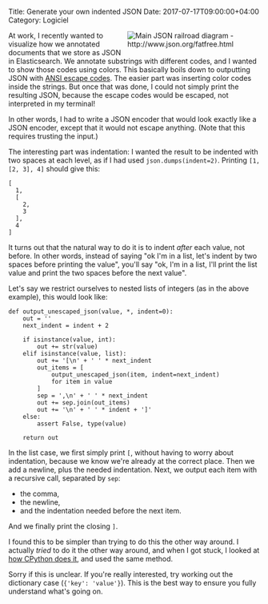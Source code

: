 Title: Generate your own indented JSON
Date: 2017-07-17T09:00:00+04:00
Category: Logiciel

<img alt="Main JSON railroad diagram - http://www.json.org/fatfree.html" src="{filename}/images/json_value.gif" style="float: right; max-width:50%; max-height: 300px; height:auto; padding: 0 1em 1em 0"/>

At work, I recently wanted to visualize how we annotated documents
that we store as JSON in Elasticsearch. We annotate substrings with
different codes, and I wanted to show those codes using colors. This
basically boils down to outputting JSON with [ANSI escape
codes](https://en.wikipedia.org/wiki/ANSI_escape_code). The easier
part was inserting color codes inside the strings. But once that was
done, I could not simply print the resulting JSON, because the escape
codes would be escaped, not interpreted in my terminal!

In other words, I had to write a JSON encoder that would look exactly
like a JSON encoder, except that it would not escape anything. (Note
that this requires trusting the input.)

The interesting part was indentation: I wanted the result to be
indented with two spaces at each level, as if I had used
`json.dumps(indent=2)`. Printing `[1, [2, 3], 4]` should give this:

```
[
  1,
  [
    2,
    3
  ],
  4
]
```

It turns out that the natural way to do it is to indent *after* each
value, not before. In other words, instead of saying "ok I'm in a
list, let's indent by two spaces before printing the value", you'll
say "ok, I'm in a list, I'll print the list value and print the two
spaces before the next value".

Let's say we restrict ourselves to nested lists of integers (as
in the above example), this would look like:

```
def output_unescaped_json(value, *, indent=0):
    out = ''
    next_indent = indent + 2

    if isinstance(value, int):
        out += str(value)
    elif isinstance(value, list):
        out += '[\n' + ' ' * next_indent
        out_items = [
            output_unescaped_json(item, indent=next_indent)
            for item in value
        ]
        sep = ',\n' + ' ' * next_indent
        out += sep.join(out_items)
        out += '\n' + ' ' * indent + ']'
    else:
        assert False, type(value)

    return out
```

In the list case, we first simply print `[`, without having to worry
about indentation, because we know we're already at the correct place.
Then we add a newline, plus the needed indentation. Next, we output
each item with a recursive call, separated by `sep`:

 * the comma,
 * the newline,
 * and the indentation needed before the next item.

And we finally print the closing `]`.

I found this to be simpler than trying to do this the other way
around. I actually *tried* to do it the other way around, and when I
got stuck, I looked at [how CPython does
it](https://github.com/python/cpython/blob/master/Lib/json/encoder.py),
and used the same method.

Sorry if this is unclear. If you're really interested, try working out
the dictionary case (`{'key': 'value'}`). This is the best way to
ensure you fully understand what's going on.

<!-- vim: spelllang=en
-->
